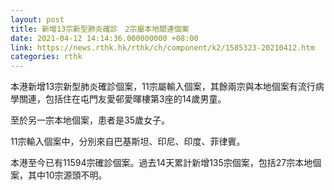 ```yaml
---
layout: post
title: 新增13宗新型肺炎確診　2宗屬本地關連個案
date: 2021-04-12 14:14:36.000000000 +08:00
link: https://news.rthk.hk/rthk/ch/component/k2/1585323-20210412.htm
categories: rthk
---
```


本港新增13宗新型肺炎確診個案，11宗屬輸入個案，其餘兩宗與本地個案有流行病學關連，包括住在屯門友愛邨愛暉樓第3座的14歲男童。

至於另一宗本地個案，患者是35歲女子。

11宗輸入個案中，分別來自巴基斯坦、印尼、印度、菲律賓。

本港至今已有11594宗確診個案。過去14天累計新增135宗個案，包括27宗本地個案，其中10宗源頭不明。
